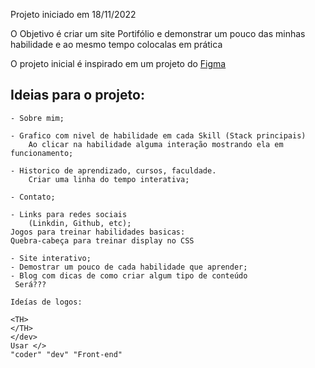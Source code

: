 <p>Projeto iniciado em 18/11/2022</p>
<p>O Objetivo é criar um site Portifólio e demonstrar um pouco das minhas habilidade e ao mesmo tempo colocalas em prática</p>
<p>O projeto inicial é inspirado em um projeto do <a href="https://www.figma.com/community/file/1162157859305054706">Figma</a></p>

## Ideias para o projeto:
		
	- Sobre mim;

	- Grafico com nivel de habilidade em cada Skill (Stack principais) 
		Ao clicar na habilidade	alguma interação mostrando ela em funcionamento;

	- Historico de aprendizado, cursos, faculdade.
		Criar uma linha do tempo interativa;

	- Contato;

	- Links para redes sociais
		(Linkdin, Github, etc);
	Jogos para treinar habilidades basicas:
	Quebra-cabeça para treinar display no CSS

	- Site interativo;
	- Demostrar um pouco de cada habilidade que aprender;
	- Blog com dicas de como criar algum tipo de conteúdo
	 Será???

	Ideías de logos:

	<TH>
	</TH>
	</dev>
	Usar </>
	"coder" "dev" "Front-end"